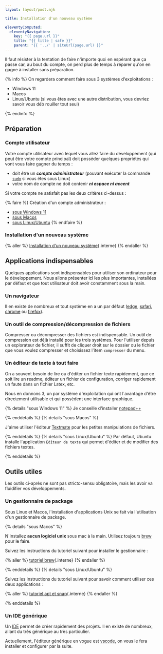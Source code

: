 ```yaml
---
layout: layout/post.njk

title: Installation d'un nouveau système

eleventyComputed:
  eleventyNavigation:
    key: "{{ page.url }}"
    title: "{{ title | safe }}"
    parent: "{{ '../' | siteUrl(page.url) }}"
---
```



Il faut résister à la tentation de faire n'importe quoi en espérant que ça passe car, au bout du compte, on perd plus de temps à réparer qu'on en gagne à installer sans préparation.

{% info %}
On regardera comment faire sous 3 systèmes d'exploitations :

- Windows 11
- Macos
- Linux/Ubuntu (si vous êtes avec une autre distribution, vous devriez savoir vous déb rouiller tout seul)

{% endinfo %}

## Préparation

### Compte utilisateur

Votre compte utilisateur avec lequel vous allez faire du développement (qui peut être votre compte principal) doit posséder quelques propriétés qui vont vous faire gagner du temps :

- doit être un **_compte administrateur_** (pouvant exécuter la commande [`sudo`](https://www.linuxtricks.fr/wiki/print.php?id=480) si vous êtes sous Linux)
- votre nom de compte ne doit contenir **_ni espace ni accent_**

Si votre compte ne satisfait pas les deux critères ci-dessus :

{% faire %}
Création d'un compte administrateur :

- [sous Windows 11](https://support.microsoft.com/fr-fr/windows/cr%C3%A9er-un-compte-d-administrateur-ou-d-utilisateur-local-dans-windows-20de74e0-ac7f-3502-a866-32915af2a34d)
- [sous Macos](https://support.apple.com/fr-fr/guide/mac-help/mchl3e281fc9/mac)
- [sous Linux/Ubuntu](https://guide.ubuntu-fr.org/desktop/user-add.html)
  {% endfaire %}

### Installation d'un nouveau système

{% aller %}
[Installation d'un nouveau système](installation-nouveau-système){.interne}
{% endaller %}

## Applications indispensables

Quelques applications sont indispensables pour utiliser son ordinateur pour le développement. Nous allons présenter ici les plus importantes, installées par défaut et que tout utilisateur doit avoir constamment sous la main.

### Un navigateur

Il en existe de nombreux et tout système en a un par défaut ([edge](https://fr.wikipedia.org/wiki/Microsoft_Edge), [safari](<https://fr.wikipedia.org/wiki/Safari_(navigateur_web)>), [chrome](https://www.google.com/chrome/) ou [firefox](https://fr.wikipedia.org/wiki/Mozilla_Firefox)).

### Un outil de compression/décompression de fichiers

Compresser ou décompresser des fichiers est indispensable. Un outil de compression est déjà installé pour les trois systèmes. Pour l'utiliser depuis un explorateur de fichier, il suffit de cliquer droit sur le dossier ou le fichier que vous voulez compresser et choisissez l'item `compresser` du menu.

### Un éditeur de texte à tout faire

On a souvent besoin de lire ou d'éditer un fichier texte rapidement, que ce soit lire un readme, éditeur un fichier de configuration, corriger rapidement un faute dans un fichier Latex, etc.

Nous en donnons 3, un par système d'exploitation qui ont l'avantage d'être directement utilisable et qui possèdent une interface graphique.

{% details "sous Windows 11" %}
Je conseille d'installer [notepad++](https://notepad-plus-plus.org/)

{% enddetails %}
{% details "sous Macos" %}

J'aime utiliser l'éditeur [Textmate](https://macromates.com/) pour les petites manipulations de fichiers.

{% enddetails %}
{% details "sous Linux/Ubuntu" %}
Par défaut, Ubuntu installe l'application `Éditeur de texte` qui permet d'éditer et de modifier des fichiers textes.

{% enddetails %}

## Outils utiles

Les outils ci-après ne sont pas stricto-sensu obligatoire, mais les avoir va fluidifier vos développements.

### <span id="gestionnaire-package"></span>Un gestionnaire de package

Sous Linux et Macos, l'installation d'applications Unix se fait via l'utilisation d'un gestionnaire de package.

{% details "sous Macos" %}

N'installez **aucun logiciel unix** sous mac à la main. Utilisez toujours [brew](https://brew.sh/index_fr) pour le faire.

Suivez les instructions du tutoriel suivant pour installer le gestionnaire :

{% aller %}
[tutoriel brew](brew){.interne}
{% endaller %}

{% enddetails %}
{% details "sous Linux/Ubuntu" %}

Suivez les instructions du tutoriel suivant pour savoir comment utiliser ces deux applications :

{% aller %}
[tutoriel apt et snap](apt-snap){.interne}
{% endaller %}

{% enddetails %}

### Un IDE générique

Un [IDE](https://fr.wikipedia.org/wiki/Environnement_de_d%C3%A9veloppement) permet de créer rapidement des projets. Il en existe de nombreux, allant du très générique au très particulier.

Actuellement, l'éditeur générique en vogue est [vscode](https://code.visualstudio.com/), on vous le fera installer et configurer par la suite.

